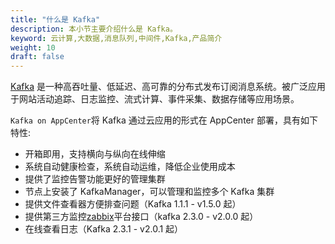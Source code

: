 ```yaml
---
title: "什么是 Kafka"
description: 本小节主要介绍什么是 Kafka。
keyword: 云计算,大数据,消息队列,中间件,Kafka,产品简介
weight: 10
draft: false
---
```


[Kafka](http://kafka.apache.org/) 是一种高吞吐量、低延迟、高可靠的分布式发布订阅消息系统。被广泛应用于网站活动追踪、日志监控、流式计算、事件采集、数据存储等应用场景。

`Kafka on AppCenter`将 Kafka 通过云应用的形式在 AppCenter 部署，具有如下特性:

- 开箱即用，支持横向与纵向在线伸缩
- 系统自动健康检查，系统自动运维，降低企业使用成本
- 提供了监控告警功能更好的管理集群
- 节点上安装了 KafkaManager，可以管理和监控多个 Kafka 集群
- 提供文件查看器方便排查问题（Kafka 1.1.1 - v1.5.0 起）
- 提供第三方监控[zabbix](https://www.zabbix.com/)平台接口（kafka 2.3.0 - v2.0.0 起）
- 在线查看日志（Kafka 2.3.1 - v2.0.1 起）

